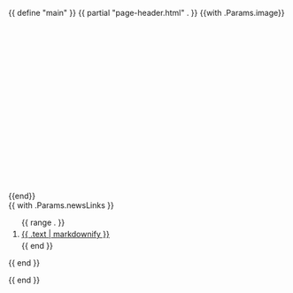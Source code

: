 {{ define "main" }} {{ partial "page-header.html" . }} {{with .Params.image}}
<section
    class="section"
    class="container"
    style="background-image:url({{ . | relURL }});background-position: 50% 50%; background-size: cover; background-repeat: no-repeat;height: 300px"
></section>
{{end}}
<section class="section">
    <div class="container">
        <div class="row justify-content-center align-items-center">
            <div class="col-lg-12 lead">
                {{ with .Params.newsLinks }}
                <ol>
                    {{ range . }}
                    <li style="padding: 4px 0">
                        <a href="{{.url| relURL}}" title="{{ .text }}" target="_blank">{{ .text | markdownify }}</a>
                    </li>
                    {{ end }}
                </ol>
                {{ end }}
            </div>
        </div>
    </div>
</section>

{{ end }}
